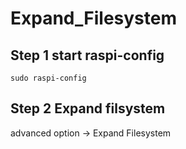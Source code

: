# Expand_Filesystem

## Step 1 start raspi-config
```
sudo raspi-config
```

## Step 2 Expand filsystem 
advanced option -> Expand Filesystem 